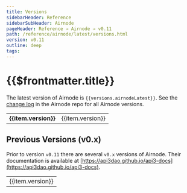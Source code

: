 ```yaml
---
title: Versions
sidebarHeader: Reference
sidebarSubHeader: Airnode
pageHeader: Reference → Airnode → v0.11
path: /reference/airnode/latest/versions.html
version: v0.11
outline: deep
tags:
---
```


<VersionWarning/>

<PageHeader/>

<SearchHighlight/>

<FlexStartTag/>

# {{$frontmatter.title}}

The latest version of Airnode is `{{versions.airnodeLatest}}`. See the
[change log](https://github.com/api3dao/airnode/blob/master/packages/airnode-node/CHANGELOG.md)
in the Airnode repo for all Airnode versions.

<table>
    <tr v-if="versions.versionsAirnode" v-for="(item, index) in versions.versionsAirnode">
        <td v-if="vrs === item.version"><b>{{item.version}}</b></td>
        <td v-else><a  :href="item.path">{{item.version}}</a></td>
    </tr>
</table>

## Previous Versions (v0.x)

Prior to version `v0.11` there are several `v0.x` versions of Airnode. Their
documentation is available at
[https://api3dao.github.io/api3-docs](https://api3dao.github.io/api3-docs).

<table>
    <tr v-for="(item, index) in versionsLegacy">
        <td>{{item.version}}</td>
    </tr>
</table>

<script setup lang="ts">
    import versions from '../../../.vitepress/versions.json';
    import versionsLegacy from '../../../.vitepress/versionsAirnodeLegacy.json';
    import { useData } from 'vitepress';

    const { frontmatter } = useData();
    let vrs = frontmatter._value.version;
</script>

<FlexEndTag/>
